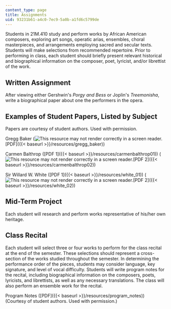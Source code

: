 ```yaml
---
content_type: page
title: Assignments
uid: 93231b61-a4c0-7ec9-5a0b-a1fd6c5799de
---
```


Students in 21M.410 study and perform works by African American composers, exploring art songs, operatic arias, ensembles, choral masterpieces, and arrangements employing sacred and secular texts. Students will make selections from recommended repertoire. Prior to performing in class, each student should briefly present relevant historical and biographical information on the composer, poet, lyricist, and/or librettist of the work.

Written Assignment
------------------

After viewing either Gershwin's _Porgy and Bess_ or Joplin's _Treemonisha_, write a biographical paper about one the performers in the opera.

Examples of Student Papers, Listed by Subject
---------------------------------------------

Papers are courtesy of student authors. Used with permission.

Gregg Baker (![This resource may not render correctly in a screen reader.](/images/inacessible.gif)[PDF]({{< baseurl >}}/resources/gregg_baker))

Carmen Balthrop ([PDF 1]({{< baseurl >}}/resources/carmenbalthrop01)) (![This resource may not render correctly in a screen reader.](/images/inacessible.gif)[PDF 2]({{< baseurl >}}/resources/carmenbalthrop02))

Sir Willard W. White ([PDF 1]({{< baseurl >}}/resources/white_01)) (![This resource may not render correctly in a screen reader.](/images/inacessible.gif)[PDF 2]({{< baseurl >}}/resources/white_02))

Mid-Term Project
----------------

Each student will research and perform works representative of his/her own heritage.

Class Recital
-------------

Each student will select three or four works to perform for the class recital at the end of the semester. These selections should represent a cross-section of the works studied throughout the semester. In determining the performance order of the pieces, students may consider language, key signature, and level of vocal difficulty. Students will write program notes for the recital, including biographical information on the composers, poets, lyricists, and librettists, as well as any necessary translations. The class will also perform an ensemble work for the recital.

Program Notes ([PDF]({{< baseurl >}}/resources/program_notes)) (Courtesy of student authors. Used with permission.)